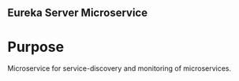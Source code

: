 ## Eureka Server Microservice

# Purpose

Microservice for service-discovery and monitoring of microservices.